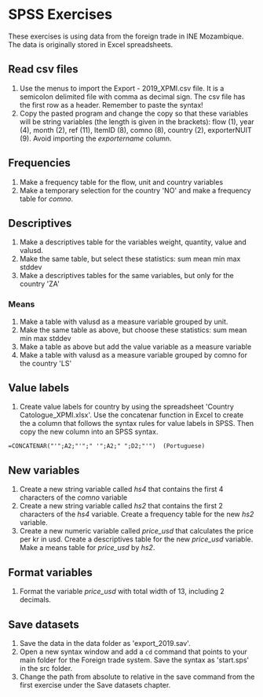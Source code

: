 # SPSS Exercises
These exercises is using data from the foreign trade in INE Mozambique. The data is originally stored in Excel spreadsheets. 
## Read csv files
1. Use the menus to import the Export - 2019_XPMI.csv file. It is a semicolon delimited file with comma as decimal sign. The csv file has the first row as a header. Remember to paste the syntax!
2. Copy the pasted program and change the copy so that these variables will be string variables (the length is given in the brackets): flow (1), year (4), month (2), ref (11), ItemID (8), comno (8), country (2), exporterNUIT (9). Avoid importing the *exportername* column.

## Frequencies
1. Make a frequency table for the flow, unit and country variables
2. Make a temporary selection for the country 'NO' and make a frequency table for *comno*.

## Descriptives
1. Make a descriptives table for the variables weight, quantity, value and valusd.
2. Make the same table, but select these statistics: sum mean min max stddev
3. Make a descriptives tables for the same variables, but only for the country 'ZA'

### Means
1. Make a table with valusd as a measure variable grouped by unit.
2. Make the same table as above, but choose these statistics:  sum mean min max stddev
3. Make a table as above but add the value variable as a measure variable
4. Make a table with valusd as a measure variable grouped by comno for the country 'LS'


## Value labels
1. Create value labels for country by using the spreadsheet 'Country Catologue_XPMI.xlsx'. Use the concatenar function in Excel to create the a column that follows the syntax rules for value labels in SPSS. Then copy the new column into an SPSS syntax.

``` excel
=CONCATENAR("'";A2;"'";" '";A2;" ";D2;"'")  (Portuguese)
```


## New variables
1. Create a new string variable called *hs4* that contains the first 4 characters of the *comno* variable
2. Create a new string variable called *hs2* that contains the first 2 characters of the *hs4* variable. Create a frequency table for the new *hs2* variable.
3. Create a new numeric variable called *price_usd* that calculates the price per kr in usd. Create a descriptives table for the new *price_usd* variable. Make a means table for *price_usd* by *hs2*.

## Format variables
1. Format the variable *price_usd* with total width of 13, including 2 decimals.
## Save datasets
1. Save the data in the data folder as 'export_2019.sav'.
2. Open a new syntax window and add a `cd` command that points to your main folder for the Foreign trade system. Save the syntax as 'start.sps' in the src folder.
3. Change the path from absolute to relative in the save command from the first exercise under the Save datasets chapter.
